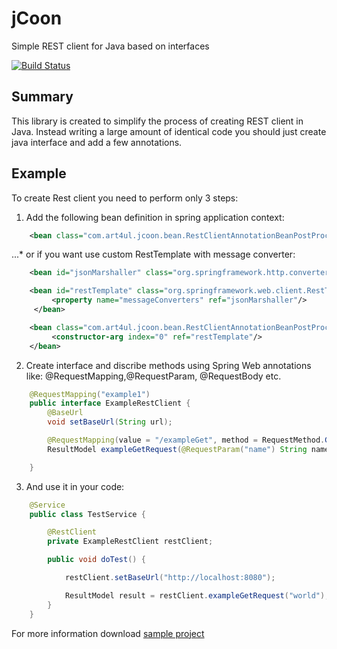 jCoon
=====

Simple REST client for Java based on interfaces


[![Build Status](https://travis-ci.org/art4ul/jcoon.svg?branch=master)](https://travis-ci.org/art4ul/jcoon)

Summary
-------
This library is created to simplify the process of creating REST client in Java. Instead writing a large amount of identical code you should just create java interface and add a few annotations.

Example
-------
To create Rest client you need to perform only 3 steps:

1. Add the following bean definition in spring application context:

```xml
    <bean class="com.art4ul.jcoon.bean.RestClientAnnotationBeanPostProcessor"/>
```
...* or if you want use custom RestTemplate with message converter:
```xml
    <bean id="jsonMarshaller" class="org.springframework.http.converter.json.MappingJacksonHttpMessageConverter"/>

    <bean id="restTemplate" class="org.springframework.web.client.RestTemplate" depends-on="jsonMarshaller">
         <property name="messageConverters" ref="jsonMarshaller"/>
     </bean>

    <bean class="com.art4ul.jcoon.bean.RestClientAnnotationBeanPostProcessor" depends-on="restTemplate">
         <constructor-arg index="0" ref="restTemplate"/>
    </bean>
```
2. Create interface and discribe methods using Spring Web annotations like: @RequestMapping,@RequestParam, @RequestBody etc.
``` java
    @RequestMapping("example1")
    public interface ExampleRestClient {
        @BaseUrl
        void setBaseUrl(String url);

        @RequestMapping(value = "/exampleGet", method = RequestMethod.GET)
        ResultModel exampleGetRequest(@RequestParam("name") String name);

    }
```
3. And use it in your code:
``` java
    @Service
    public class TestService {

        @RestClient
        private ExampleRestClient restClient;

        public void doTest() {

            restClient.setBaseUrl("http://localhost:8080");

            ResultModel result = restClient.exampleGetRequest("world");
        }
    }
```

For more information download [sample project](https://github.com/art4ul/jcoon/tree/master/samples)

